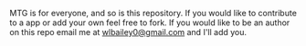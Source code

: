 MTG is for everyone, and so is this repository. If you would like to contribute to a app or add your own feel free to fork. If you would like to be an author on this repo email me at wlbailey0@gmail.com and I'll add you. 
